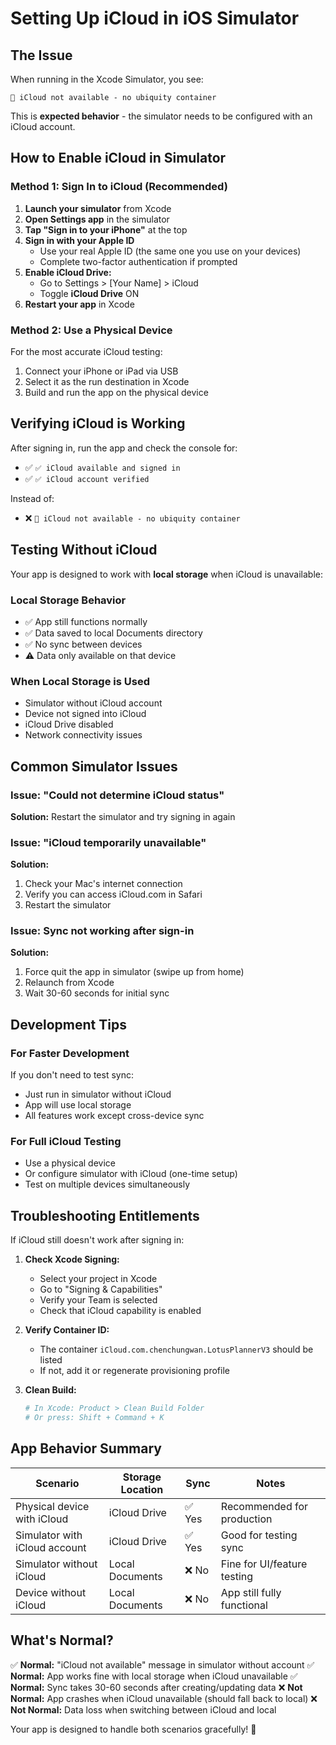 # Setting Up iCloud in iOS Simulator

## The Issue
When running in the Xcode Simulator, you see:
```
📝 iCloud not available - no ubiquity container
```

This is **expected behavior** - the simulator needs to be configured with an iCloud account.

## How to Enable iCloud in Simulator

### Method 1: Sign In to iCloud (Recommended)
1. **Launch your simulator** from Xcode
2. **Open Settings app** in the simulator
3. **Tap "Sign in to your iPhone"** at the top
4. **Sign in with your Apple ID**
   - Use your real Apple ID (the same one you use on your devices)
   - Complete two-factor authentication if prompted
5. **Enable iCloud Drive:**
   - Go to Settings > [Your Name] > iCloud
   - Toggle **iCloud Drive** ON
6. **Restart your app** in Xcode

### Method 2: Use a Physical Device
For the most accurate iCloud testing:
1. Connect your iPhone or iPad via USB
2. Select it as the run destination in Xcode
3. Build and run the app on the physical device

## Verifying iCloud is Working

After signing in, run the app and check the console for:
- ✅ `✅ iCloud available and signed in`
- ✅ `✅ iCloud account verified`

Instead of:
- ❌ `📝 iCloud not available - no ubiquity container`

## Testing Without iCloud

Your app is designed to work with **local storage** when iCloud is unavailable:

### Local Storage Behavior
- ✅ App still functions normally
- ✅ Data saved to local Documents directory
- ✅ No sync between devices
- ⚠️ Data only available on that device

### When Local Storage is Used
- Simulator without iCloud account
- Device not signed into iCloud
- iCloud Drive disabled
- Network connectivity issues

## Common Simulator Issues

### Issue: "Could not determine iCloud status"
**Solution:** Restart the simulator and try signing in again

### Issue: "iCloud temporarily unavailable"
**Solution:** 
1. Check your Mac's internet connection
2. Verify you can access iCloud.com in Safari
3. Restart the simulator

### Issue: Sync not working after sign-in
**Solution:**
1. Force quit the app in simulator (swipe up from home)
2. Relaunch from Xcode
3. Wait 30-60 seconds for initial sync

## Development Tips

### For Faster Development
If you don't need to test sync:
- Just run in simulator without iCloud
- App will use local storage
- All features work except cross-device sync

### For Full iCloud Testing
- Use a physical device
- Or configure simulator with iCloud (one-time setup)
- Test on multiple devices simultaneously

## Troubleshooting Entitlements

If iCloud still doesn't work after signing in:

1. **Check Xcode Signing:**
   - Select your project in Xcode
   - Go to "Signing & Capabilities"
   - Verify your Team is selected
   - Check that iCloud capability is enabled

2. **Verify Container ID:**
   - The container `iCloud.com.chenchungwan.LotusPlannerV3` should be listed
   - If not, add it or regenerate provisioning profile

3. **Clean Build:**
   ```bash
   # In Xcode: Product > Clean Build Folder
   # Or press: Shift + Command + K
   ```

## App Behavior Summary

| Scenario | Storage Location | Sync | Notes |
|----------|-----------------|------|-------|
| Physical device with iCloud | iCloud Drive | ✅ Yes | Recommended for production |
| Simulator with iCloud account | iCloud Drive | ✅ Yes | Good for testing sync |
| Simulator without iCloud | Local Documents | ❌ No | Fine for UI/feature testing |
| Device without iCloud | Local Documents | ❌ No | App still fully functional |

## What's Normal?

✅ **Normal:** "iCloud not available" message in simulator without account
✅ **Normal:** App works fine with local storage when iCloud unavailable
✅ **Normal:** Sync takes 30-60 seconds after creating/updating data
❌ **Not Normal:** App crashes when iCloud unavailable (should fall back to local)
❌ **Not Normal:** Data loss when switching between iCloud and local

Your app is designed to handle both scenarios gracefully! 🎉

